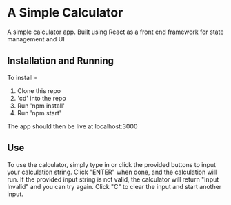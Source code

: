 # A Simple Calculator

A simple calculator app. Built using React as a front end framework for state management and UI

## Installation and Running

To install - 
1. Clone this repo
2. 'cd' into the repo
3. Run 'npm install'
4. Run 'npm start'

The app should then be live at localhost:3000

## Use

To use the calculator, simply type in or click the provided buttons to input your calculation string.
Click "ENTER" when done, and the calculation will run.
If the provided input string is not valid, the calculator will return "Input Invalid" and you can try again.
Click  "C" to clear the input and start another input.

